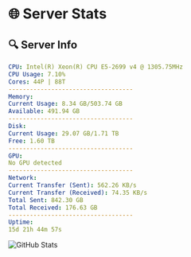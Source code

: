 # 🌐 Server Stats
## 🔍 Server Info
```yaml
CPU: Intel(R) Xeon(R) CPU E5-2699 v4 @ 1305.75MHz
CPU Usage: 7.10%
Cores: 44P | 88T
-----------------------------------
Memory:
Current Usage: 8.34 GB/503.74 GB
Available: 491.94 GB
-----------------------------------
Disk:
Current Usage: 29.07 GB/1.71 TB
Free: 1.60 TB
-----------------------------------
GPU:
No GPU detected
-----------------------------------
Network:
Current Transfer (Sent): 562.26 KB/s
Current Transfer (Received): 74.35 KB/s
Total Sent: 842.30 GB
Total Received: 176.63 GB
-----------------------------------
Uptime:
15d 21h 44m 57s
```
![GitHub Stats](https://img.shields.io/badge/Updated-2025-05-05_14:53:45-blue)
